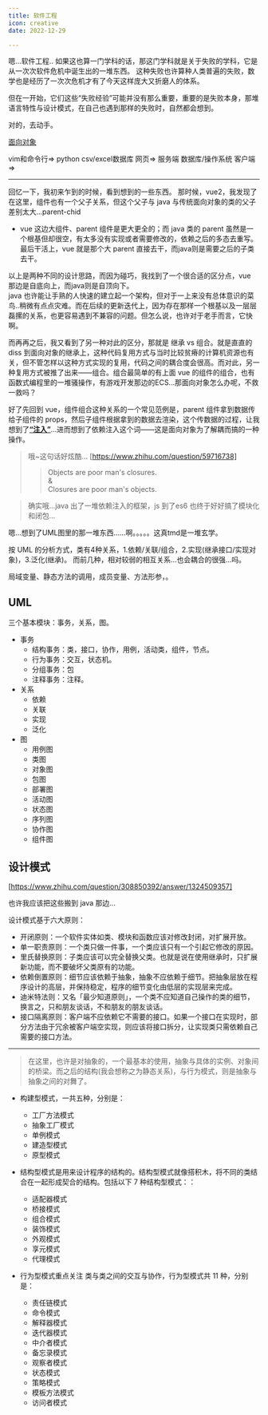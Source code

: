 ```yaml
---
title: 软件工程
icon: creative
date: 2022-12-29

---
```


嗯...软件工程..
如果这也算一门学科的话，那这门学科就是关于失败的学科，它是从一次次软件危机中诞生出的一堆东西。
这种失败也许算种人类普遍的失败，数学也是经历了一次次危机才有了今天这样庞大又折磨人的体系。

但在一开始，它们这些“失败经验”可能并没有那么重要，重要的是失败本身，那堆语言特性与设计模式，在自己也遇到那样的失败时，自然都会想到。

对的，去动手。

[面向对象](../practice/vue-waterfall.md/#object)

vim和命令行=>
python csv/excel数据库 网页=>
服务端 数据库/操作系统 客户端=>

---

回忆一下，我初来乍到的时候，看到想到的一些东西。
那时候，vue2，我发现了在这里，组件也有一个父子关系，但这个父子与 java 与传统面向对象的类的父子差别太大...parent-chid

- vue 这边大组件、parent 组件是更大更全的；而 java 类的 parent 虽然是一个根基但却很空，有太多没有实现或者需要修改的，依赖之后的多态去重写。最后干活上，vue 就是那个大 parent 直接去干，而java则是需要之后的子类去干。

以上是两种不同的设计思路，而因为碰巧，我找到了一个很合适的区分点，vue 那边是自底向上，而java则是自顶向下。\
java 也许能让手熟的人快速的建立起一个架构，但对于一上来没有总体意识的菜鸟..稍微有点点灾难。而在后续的更新迭代上，因为存在那样一个根基以及一层层磊摞的关系，也更容易遇到不兼容的问题。但怎么说，也许对于老手而言，它快啊。

而再再之后，我又看到了另一种对此的区分，那就是 继承 vs 组合。就是直直的 diss 到面向对象的继承上，这种代码复用方式与当时比较贫瘠的计算机资源也有关，但不管怎样以这种方式实现的复用，代码之间的耦合度会很高。而对此，另一种复用方式被推了出来——组合。组合最简单的有上面 vue 的组件的组合，也有函数式编程里的一堆骚操作，有游戏开发那边的ECS...那面向对象怎么办呢，不救一救吗？

好了先回到 vue，组件组合这种关系的一个常见范例是，parent 组件拿到数据传给子组件的 props，然后子组件根据拿到的数据去渲染，这个传数据的过程，让我想到了[**“注入”**](../philosophy/strange-things.md/#props)...进而想到了依赖注入这个词——这是面向对象为了解耦而搞的一种操作。

>哦~这句话好炫酷...
[https://www.zhihu.com/question/59716738]
>>Objects are poor man's closures. \
&\
Closures are poor man's objects.

>确实哦...java 出了一堆依赖注入的框架，js 到了es6 也终于好好搞了模块化和闭包...

嗯...想到了UML图里的那一堆东西......啊。。。。。这真tmd是一堆玄学。

按 UML 的分析方式，类有4种关系，1.依赖/关联/组合，2.实现(继承接口/实现对象)，3.泛化(继承)。
而前几种，相对较弱的相互关系...也会耦合的很强...吗。

局域变量、静态方法的调用，成员变量、方法形参，。

## UML

三个基本模块：事务，关系，图。

- 事务
  - 结构事务：类，接口，协作，用例，活动类，组件，节点。
  - 行为事务：交互，状态机。
  - 分组事务：包
  - 注释事务：注释。
- 关系
  - 依赖
  - 关联
  - 实现
  - 泛化
- 图
  - 用例图
  - 类图
  - 对象图
  - 包图
  - 部署图
  - 活动图
  - 状态图
  - 序列图
  - 协作图
  - 组件图

## 设计模式

[https://www.zhihu.com/question/308850392/answer/1324509357]

也许我应该把这些搬到 java 那边...

设计模式基于六大原则：

- 开闭原则：一个软件实体如类、模块和函数应该对修改封闭，对扩展开放。
- 单一职责原则：一个类只做一件事，一个类应该只有一个引起它修改的原因。
- 里氏替换原则：子类应该可以完全替换父类。也就是说在使用继承时，只扩展新功能，而不要破坏父类原有的功能。
- 依赖倒置原则：细节应该依赖于抽象，抽象不应依赖于细节。把抽象层放在程序设计的高层，并保持稳定，程序的细节变化由低层的实现层来完成。
- 迪米特法则：又名「最少知道原则」，一个类不应知道自己操作的类的细节，换言之，只和朋友谈话，不和朋友的朋友谈话。
- 接口隔离原则：客户端不应依赖它不需要的接口。如果一个接口在实现时，部分方法由于冗余被客户端空实现，则应该将接口拆分，让实现类只需依赖自己需要的接口方法。

---

>在这里，也许是对抽象的，一个最基本的使用，抽象与具体的实例、对象间的桥梁。而之后的结构(我会想称之为静态关系)，与行为模式，则是抽象与抽象之间的对舞了。

- 构建型模式，一共五种，分别是：
  - 工厂方法模式
  - 抽象工厂模式
  - 单例模式
  - 建造型模式
  - 原型模式

- 结构型模式是用来设计程序的结构的。结构型模式就像搭积木，将不同的类结合在一起形成契合的结构。包括以下 7 种结构型模式：：
  - 适配器模式
  - 桥接模式
  - 组合模式
  - 装饰模式
  - 外观模式
  - 享元模式
  - 代理模式

- 行为型模式重点关注 类与类之间的交互与协作，行为型模式共 11 种，分别是：
  - 责任链模式
  - 命令模式
  - 解释器模式
  - 迭代器模式
  - 中介者模式
  - 备忘录模式
  - 观察者模式
  - 状态模式
  - 策略模式
  - 模板方法模式
  - 访问者模式
